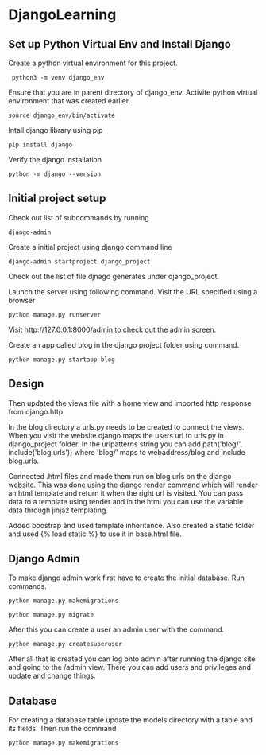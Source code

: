 # DjangoLearning

## Set up Python Virtual Env and Install Django
Create a python virtual environment for this project.
```
 python3 -m venv django_env
 ```
Ensure that you are in parent directory of django_env.  Activite python virtual environment that was created earlier.
```
source django_env/bin/activate
```

Intall django library using pip
```
pip install django 
```

Verify the django installation
```
python -m django --version 
```


## Initial project setup
Check out list of subcommands by running
```
django-admin
````


Create a initial project using django command line
```
django-admin startproject django_project
```

Check out the list of file djnago generates under django_project.


Launch the server using following command.  Visit the URL specified using a browser
```
python manage.py runserver
```

Visit http://127.0.0.1:8000/admin to check out the admin screen.

Create an app called blog in the django project folder using command.

```
python manage.py startapp blog
```
## Design

Then updated the views file with a home view and imported http response from django.http

In the blog directory a urls.py needs to be created to connect the views. When you visit the website django maps the users url to urls.py in django_project folder. In the urlpatterns string you can add path('blog/', include('blog.urls')) where 'blog/' maps to webaddress/blog and include blog.urls.

Connected .html files and made them run on blog urls on the django website. This was done using the django render command which will render an html template and return it when the right url is visited. You can pass data to a template using render and in the html you can use the variable data through jinja2 templating.

Added boostrap and used template inheritance. Also created a static folder and used {% load static %} to use it in base.html file. 


## Django Admin
To make django admin work first have to create the initial database. Run commands.
```
python manage.py makemigrations
```
```
python manage.py migrate
```
After this you can create a user an admin user with the command. 
```
python manage.py createsuperuser
```
After all that is created you can log onto admin after running the django site and going to the /admin view. There you can add users and privileges and update and change things.

## Database
For creating a database table update the models directory with a table and its fields. Then run the command
```
python manage.py makemigrations
```